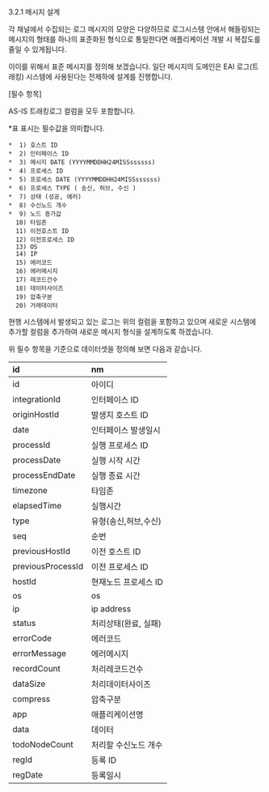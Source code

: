 3.2.1 메시지 설계

각 채널에서 수집되는 로그 메시지의 모양은 다양하므로 로그시스템 안에서 해들링되는 메시지의 형태를 하나의 표준화된 형식으로 통일한다면 애플리케이션 개발 시 복잡도를 줄일 수 있게됩니다.

이이를 위해서 표준 메시지를 정의해 보겠습니다.
일단 메시지의 도메인은 EAI 로그(트래킹) 시스템에 사용된다는 전제하에 설계를 진행합니다.

[필수 항목]

AS-IS 트래킹로그 컬럼을 모두 포함합니다.

*표 표시는 필수값을 의미합니다.
```
*  1) 호스트 ID
*  2) 인터페이스 ID
*  3) 메시지 DATE (YYYYMMDDHH24MISSssssss)
*  4) 프로세스 ID
*  5) 프로세스 DATE (YYYYMMDDHH24MISSssssss)
*  6) 프로세스 TYPE ( 송신, 허브, 수신 )
*  7) 상태 (성공, 에러)
*  8) 수신노드 개수
*  9) 노드 증가값 
  10) 타임존 
  11) 이전호스트 ID
  12) 이전프로세스 ID
  13) OS
  14) IP
  15) 에러코드
  16) 에러메시지
  17) 레코드건수
  18) 데이터사이즈
  19) 압축구분
  20) 거래데이터
```
현행 시스템에서 발생되고 있는 로그는 위의 컬럼을 포함하고 있으며 새로운 시스템에 추가할 컬럼을 추가하여 새로운 메시지 형식을 설계하도록 하겠습니다.

위 필수 항목을 기준으로 데이터셋을 정의해 보면 다음과 같습니다.

| id                | nm    |
|        :---       | :--- |
| id                | 아이디 |  
|	integrationId     | 인터페이스 ID |
|	originHostId      | 발생지 호스트 ID |
|	date              | 인터페이스 발생일시 |
|	processId         | 실행 프로세스 ID  |
|	processDate       | 실행 시작 시간 |
|	processEndDate    | 실행 종료 시간 |
|	timezone          | 타임존 |
|	elapsedTime       | 실행시간 |
|	type              | 유형(송신,허브,수신) |
|	seq               | 순번 |
|	previousHostId    | 이전 호스트 ID |
|	previousProcessId | 이전 프로세스 ID |
|	hostId            | 현재노드 프로세스 ID |
|	os                | os |
|	ip                | ip address |
|	status            | 처리상태(완료, 실패) |
|	errorCode         | 에러코드 |
|	errorMessage      | 에러메시지 |
|	recordCount       | 처리레코드건수 |
|	dataSize          | 처리데이터사이즈 |
|	compress          | 압축구분 |
|	app               | 애플리케이션명 |
|	data              | 데이터 |
|	todoNodeCount     | 처리할 수신노드 개수 |
|	regId             | 등록 ID |
|	regDate           | 등록일시 |